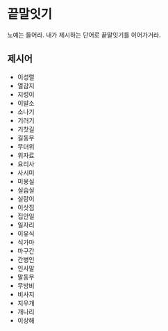 # 끝말잇기
노예는 들어라. 내가 제시하는 단어로 끝말잇기를 이어가거라.

## 제시어
- 이성렬
- 열감지
- 지렁이
- 이발소
- 소나기
- 기러기
- 기찻길
- 길동무
- 무더위
- 위자료
- 요리사
- 사시미
- 미용실
- 실습실
- 실랑이
- 이삿집
- 집안일
- 일자리
- 이유식
- 식가마
- 마구간
- 간병인
- 인사말
- 말동무
- 무방비
- 비사지
- 지우개
- 개나리
- 이상해